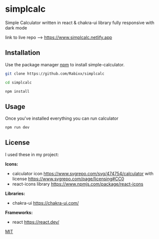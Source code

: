# simplcalc

Simple Calculator written in react & chakra-ui library fully responsive with dark mode

link to live repo --> https://www.simplcalc.netlify.app

## Installation

Use the package manager [npm](https://www.npmjs.com/) to install simple-calculator.

```bash
git clone https://github.com/Rabixx/simplcalc

cd simplcalc

npm install

```

## Usage

Once you've installed everything you can run calculator

```bash
npm run dev
```

## License

I used these in my project:

**Icons:**

- calculator icon https://www.svgrepo.com/svg/474754/calculator with license
  https://www.svgrepo.com/page/licensing#CC0
- react-icons library https://www.npmjs.com/package/react-icons

**Libraries:**

- chakra-ui https://chakra-ui.com/

**Frameworks:**

- react https://react.dev/

[MIT](https://choosealicense.com/licenses/mit/)
